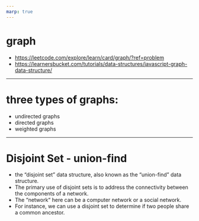 ```yaml
---
marp: true
---
```


# graph

- https://leetcode.com/explore/learn/card/graph/?ref=problem
- https://learnersbucket.com/tutorials/data-structures/javascript-graph-data-structure/

---

# three types of graphs:

- undirected graphs
- directed graphs
- weighted graphs

---

# Disjoint Set - union-find

- the “disjoint set” data structure, also known as the “union-find” data structure.
- The primary use of disjoint sets is to address the connectivity between the components of a network.
- The “network“ here can be a computer network or a social network.
- For instance, we can use a disjoint set to determine if two people share a common ancestor.
